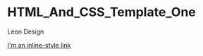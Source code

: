 # HTML_And_CSS_Template_One
Leon Design

[I'm an inline-style link](https://marahibraheem.github.io/HTML_And_CSS_Template_One/)


